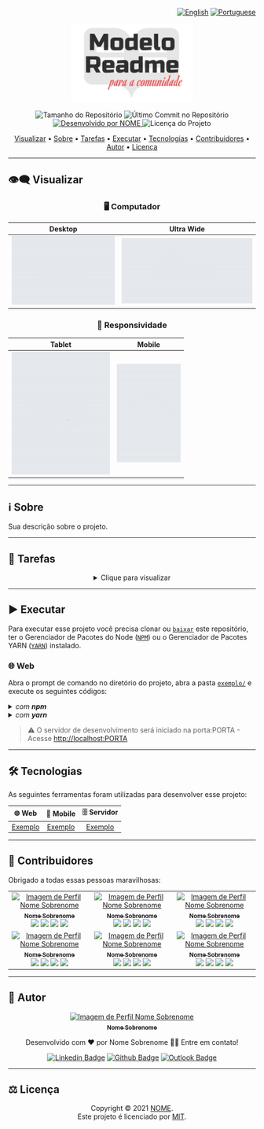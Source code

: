 <div align="right">
  
  [![English](https://www.countryflags.io/us/flat/32.png)](./README.md)
  [![Portuguese](https://www.countryflags.io/br/flat/32.png)](./README-PT.md)
  
</div>

<p align="center">
  <img alt="NOME DO PROJETO" src=".github/banner-pt.svg" width="250px"/>
<p>

<p align="center"> 
  <img alt="Tamanho do Repositório" src="https://img.shields.io/github/repo-size/rafaelfachinelli/readme?color=3498db&style=for-the-badge">
  <img alt="Último Commit no Repositório" src="https://img.shields.io/github/last-commit/rafaelfachinelli/readme?color=3498db&style=for-the-badge">
  <a href="https://github.com/USUÁRIO">
    <img alt="Desenvolvido por NOME" src="https://img.shields.io/badge/Desenvolvedor-NOME_SOBRENOME-%3498db?color=3498db&style=for-the-badge">
  </a>
  <img alt="Licença do Projeto" src="https://img.shields.io/github/license/rafaelfachinelli/readme?color=3498db&style=for-the-badge"/>
<p>

<p align="center">
 <a href="#eye_speech_bubble-visualizar">Visualizar</a> •
 <a href="#information_source-sobre">Sobre</a> •
 <a href="#memo-tarefas">Tarefas</a> •
 <a href="#arrow_forward-executar">Executar</a> •
 <a href="#hammer_and_wrench-tecnologias">Tecnologias</a> •
 <a href="#muscle-contribuidores">Contribuidores</a> •
 <a href="#boy-autor">Autor</a> •
 <a href="#balance_scale-licença">Licença</a>
</p>

---
## :eye_speech_bubble: **Visualizar**

<div align="center">

### :desktop_computer: Computador
  
|Desktop|Ultra Wide|
|:---:|:---:|
|<kbd><img src=".github/previews/desktop_preview.jpg" alt="Desktop"/></kbd>|<kbd><img src=".github/previews/ultraWide_preview.jpg" alt="Ultra Wide"/></kbd>|

### :iphone: Responsividade

|Tablet|Mobile|
|:---:|:---:|
|<kbd><img src=".github/previews/tablet_preview.jpg" alt="Tablet"/></kbd>|<kbd><img src=".github/previews/mobile_preview.jpg" alt="Mobile"/></kbd>

</div>
  
---
## :information_source: Sobre

Sua descrição sobre o projeto.

---
## :memo: **Tarefas**

<div align="center">
<details>
<summary>Clique para visualizar</summary>

|Estado|Tarefa|
|:---:|:---|
|:heavy_check_mark:|Descreva sua tarefa finalizada.|
|:x:|Descreva sua tarefa ainda não finalizada.|

</details>
</div>

---
## :arrow_forward: **Executar**

Para executar esse projeto você precisa clonar ou [`baixar`](https://github.com/USUARIO/REPOSITORIO/archive/main.zip) este repositório, ter o Gerenciador de Pacotes do Node ([`NPM`](https://www.npmjs.com/get-npm)) ou o Gerenciador de Pacotes YARN ([`YARN`](https://yarnpkg.com/getting-started)) instalado.

### :globe_with_meridians: **Web**

Abra o prompt de comando no diretório do projeto, abra a pasta [`exemplo/`](exemplo/) e execute os seguintes códigos:

<details>
  <summary><i>com <b>npm</b></i></summary>
  
  ```bash
  # Instalar dependências
  $ npm install

  # Iniciar o servidor de desenvolvimento
  $ npm start
  ```
  
</details>

<details>
  <summary><i>com <b>yarn</b></i></summary>
  
  ```bash
  # Instalar dependências
  $ yarn

  # Iniciar o servidor de desenvolvimento
  $ yarn start

  ```

</details>

> ⚠️ O servidor de desenvolvimento será iniciado na porta:PORTA - Acesse <http://localhost:PORTA>

---
## :hammer_and_wrench: **Tecnologias**

As seguintes ferramentas foram utilizadas para desenvolver esse projeto:

<div align="center">

|:globe_with_meridians: Web|:iphone: Mobile|:file_cabinet: Servidor|
|:---:|:---:|:---:|
|[Exemplo](https://exemplo.com)|[Exemplo](https://exemplo.com)|[Exemplo](https://exemplo.com)|

</div>

---
## :muscle: **Contribuidores**

Obrigado a todas essas pessoas maravilhosas:

<div align="center">

<!-- prettier-ignore-start -->
<!-- markdownlint-disable -->

<table>
  <tr>
    <td align="center">
      <a href="https://LINKDOPORTIFOLIO.COM">
        <img src="https://avatars1.githubusercontent.com/u/9919?s=200&v=4" width="100px;" alt="Imagem de Perfil Nome Sobrenome"/><br />
        <sub><b>Nome Sobrenome</b></sub>
      </a>
      <br/>
      <a href="https://www.linkedin.com/in/NOMEDOCONTRIBUIDOR" title="LinkedIn"><img src="https://simpleicons.org/icons/linkedin.svg" width="20px"/></a>
      <a href="https://github.com/USUÁRIODOCONTRIBUIDOR" title="GitHub"><img src="https://simpleicons.org/icons/github.svg" width="20px"/></a>
      <a href="https://www.facebook.com/NOMEDOCONTRIBUIDOR" title="Facebook"><img src="https://simpleicons.org/icons/facebook.svg" width="20px"/></a>
      <a href="https://www.youtube.com/NOMEDOCANAL" title="YouTube"><img src="https://simpleicons.org/icons/youtube.svg" width="20px"/></a>
    </td>
    <td align="center">
      <a href="https://LINKDOPORTIFOLIO.COM">
        <img src="https://avatars1.githubusercontent.com/u/9919?s=200&v=4" width="100px;" alt="Imagem de Perfil Nome Sobrenome"/><br />
        <sub><b>Nome Sobrenome</b></sub>
      </a>
      <br/>
      <a href="https://www.linkedin.com/in/NOMEDOCONTRIBUIDOR" title="LinkedIn"><img src="https://simpleicons.org/icons/linkedin.svg" width="20px"/></a>
      <a href="https://github.com/USUÁRIODOCONTRIBUIDOR" title="GitHub"><img src="https://simpleicons.org/icons/github.svg" width="20px"/></a>
      <a href="https://www.facebook.com/NOMEDOCONTRIBUIDOR" title="Facebook"><img src="https://simpleicons.org/icons/facebook.svg" width="20px"/></a>
      <a href="https://www.youtube.com/NOMEDOCANAL" title="YouTube"><img src="https://simpleicons.org/icons/youtube.svg" width="20px"/></a>
    </td>
    <td align="center">
      <a href="https://LINKDOPORTIFOLIO.COM">
        <img src="https://avatars1.githubusercontent.com/u/9919?s=200&v=4" width="100px;" alt="Imagem de Perfil Nome Sobrenome"/><br />
        <sub><b>Nome Sobrenome</b></sub>
      </a>
      <br/>
      <a href="https://www.linkedin.com/in/NOMEDOCONTRIBUIDOR" title="LinkedIn"><img src="https://simpleicons.org/icons/linkedin.svg" width="20px"/></a>
      <a href="https://github.com/USUÁRIODOCONTRIBUIDOR" title="GitHub"><img src="https://simpleicons.org/icons/github.svg" width="20px"/></a>
      <a href="https://www.facebook.com/NOMEDOCONTRIBUIDOR" title="Facebook"><img src="https://simpleicons.org/icons/facebook.svg" width="20px"/></a>
      <a href="https://www.youtube.com/NOMEDOCANAL" title="YouTube"><img src="https://simpleicons.org/icons/youtube.svg" width="20px"/></a>
    </td>
  </tr>
  <tr>
    <td align="center">
      <a href="https://LINKDOPORTIFOLIO.COM">
        <img src="https://avatars1.githubusercontent.com/u/9919?s=200&v=4" width="100px;" alt="Imagem de Perfil Nome Sobrenome"/><br />
        <sub><b>Nome Sobrenome</b></sub>
      </a>
      <br/>
      <a href="https://www.linkedin.com/in/NOMEDOCONTRIBUIDOR" title="LinkedIn"><img src="https://simpleicons.org/icons/linkedin.svg" width="20px"/></a>
      <a href="https://github.com/USUÁRIODOCONTRIBUIDOR" title="GitHub"><img src="https://simpleicons.org/icons/github.svg" width="20px"/></a>
      <a href="https://www.facebook.com/NOMEDOCONTRIBUIDOR" title="Facebook"><img src="https://simpleicons.org/icons/facebook.svg" width="20px"/></a>
      <a href="https://www.youtube.com/NOMEDOCANAL" title="YouTube"><img src="https://simpleicons.org/icons/youtube.svg" width="20px"/></a>
    </td>
    <td align="center">
      <a href="https://LINKDOPORTIFOLIO.COM">
        <img src="https://avatars1.githubusercontent.com/u/9919?s=200&v=4" width="100px;" alt="Imagem de Perfil Nome Sobrenome"/><br />
        <sub><b>Nome Sobrenome</b></sub>
      </a>
      <br/>
      <a href="https://www.linkedin.com/in/NOMEDOCONTRIBUIDOR" title="LinkedIn"><img src="https://simpleicons.org/icons/linkedin.svg" width="20px"/></a>
      <a href="https://github.com/USUÁRIODOCONTRIBUIDOR" title="GitHub"><img src="https://simpleicons.org/icons/github.svg" width="20px"/></a>
      <a href="https://www.facebook.com/NOMEDOCONTRIBUIDOR" title="Facebook"><img src="https://simpleicons.org/icons/facebook.svg" width="20px"/></a>
      <a href="https://www.youtube.com/NOMEDOCANAL" title="YouTube"><img src="https://simpleicons.org/icons/youtube.svg" width="20px"/></a>
    </td>
    <td align="center">
      <a href="https://LINKDOPORTIFOLIO.COM">
        <img src="https://avatars1.githubusercontent.com/u/9919?s=200&v=4" width="100px;" alt="Imagem de Perfil Nome Sobrenome"/><br />
        <sub><b>Nome Sobrenome</b></sub>
      </a>
      <br/>
      <a href="https://www.linkedin.com/in/NOMEDOCONTRIBUIDOR" title="LinkedIn"><img src="https://simpleicons.org/icons/linkedin.svg" width="20px"/></a>
      <a href="https://github.com/USUÁRIODOCONTRIBUIDOR" title="GitHub"><img src="https://simpleicons.org/icons/github.svg" width="20px"/></a>
      <a href="https://www.facebook.com/NOMEDOCONTRIBUIDOR" title="Facebook"><img src="https://simpleicons.org/icons/facebook.svg" width="20px"/></a>
      <a href="https://www.youtube.com/NOMEDOCANAL" title="YouTube"><img src="https://simpleicons.org/icons/youtube.svg" width="20px"/></a>
    </td>
  </tr>
</table>

<!-- markdownlint-restore -->
<!-- prettier-ignore-end -->

</div>

---
## :boy: **Autor**

<div align="center">

<a href="https://github.com/USUÁRIODOAUTOR">
 <img src="https://avatars1.githubusercontent.com/u/9919?s=200&v=4" width="100px;" alt="Imagem de Perfil Nome Sobrenome"/>
 <br/>
 <sub><b>Nome Sobrenome</b></sub>
</a>

Desenvolvido com ❤️ por Nome Sobrenome 👋🏽 Entre em contato!

[![Linkedin Badge](https://img.shields.io/badge/-NOME_SOBRENOME-blue?style=flat-square&logo=Linkedin&logoColor=white)](https://www.linkedin.com/in/NOME)
[![Github Badge](https://img.shields.io/badge/-USUÁRIO-000?style=flat-square&logo=Github&logoColor=white)](https://github.com/USUÁRIO)
[![Outlook Badge](https://img.shields.io/badge/-EMAIL-0078d4?style=flat-square&logo=microsoft-outlook&logoColor=white)](mailto:EMAIL)

</div>

---
## :balance_scale: **Licença**

<div align="center">

Copyright © 2021 [NOME](https://github.com/USUÁRIO).<br />
Este projeto é licenciado por [MIT](./LICENSE).

</div>
